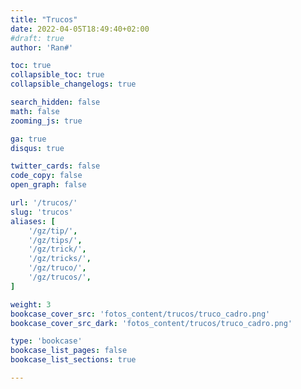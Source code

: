 ```yaml
---
title: "Trucos"
date: 2022-04-05T18:49:40+02:00
#draft: true
author: 'Ran#'

toc: true
collapsible_toc: true
collapsible_changelogs: true

search_hidden: false
math: false
zooming_js: true

ga: true
disqus: true

twitter_cards: false
code_copy: false
open_graph: false

url: '/trucos/'
slug: 'trucos'
aliases: [
    '/gz/tip/',
    '/gz/tips/',
    '/gz/trick/',
    '/gz/tricks/',
    '/gz/truco/',
    '/gz/trucos/',
]

weight: 3
bookcase_cover_src: 'fotos_content/trucos/truco_cadro.png'
bookcase_cover_src_dark: 'fotos_content/trucos/truco_cadro.png'

type: 'bookcase'
bookcase_list_pages: false
bookcase_list_sections: true

---
```


